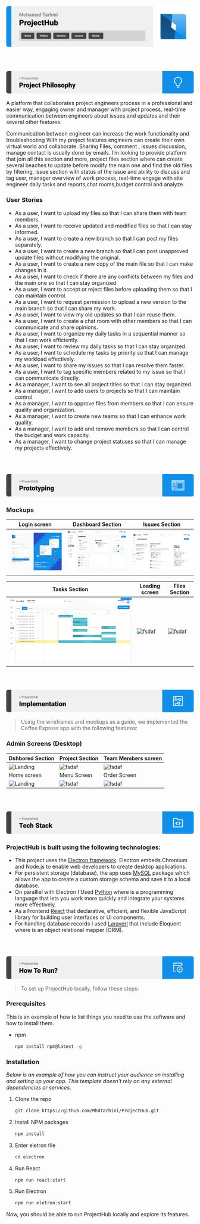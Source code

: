 <img src="./readme/title1.svg"/>

<br><br>

<!-- project philosophy -->
<img src="./readme/title2.svg"/>

A platform that collaborates project engineers process in a professional and easier way, engaging owner and manager with project process, real-time communication between engineers about issues and updates and their several other features.

Communication between engineer can increase the work functionality and troubleshooting 
With my project features engineers can create their own virtual world and collaborate. Sharing Files, comment , issues discussion, manage contact is usually done by emails. I’m looking to provide platform that join all this section and more, project files section where can create several beaches to update before modify the main one and find the old files by filtering, issue section with status  of the issue and ability to discuss and tag user, manager overview of work process, real-time engage with site engineer daily tasks and reports,chat rooms,budget control and analyze.

### User Stories

- As a user, I want to upload my files so that I can share them with team members.
- As a user, I want to receive updated and modified files so that I can stay informed.
- As a user, I want to create a new branch so that I can post my files separately.
- As a user, I want to create a new branch so that I can post unapproved update files without modifying the original.
- As a user, I want to create a new copy of the main file so that I can make changes in it.
- As a user, I want to check if there are any conflicts between my files and the main one so that I can stay organized.
- As a user, I want to accept or reject files before uploading them so that I can maintain control.
- As a user, I want to request permission to upload a new version to the main branch so that I can share my work.
- As a user, I want to view my old updates so that I can reuse them.
- As a user, I want to create a chat room with other members so that I can communicate and share opinions.
- As a user, I want to organize my daily tasks in a sequential manner so that I can work efficiently.
- As a user, I want to review my daily tasks so that I can stay organized.
- As a user, I want to schedule my tasks by priority so that I can manage my workload effectively.
- As a user, I want to share my issues so that I can resolve them faster.
- As a user, I want to tag specific members related to my issue so that I can communicate directly.
- As a manager, I want to see all project titles so that I can stay organized.
- As a manager, I want to add users to projects so that I can maintain control.
- As a manager, I want to approve files from members so that I can ensure quality and organization.
- As a manager, I want to create new teams so that I can enhance work quality.
- As a manager, I want to add and remove members so that I can control the budget and work capacity.
- As a manager, I want to change project statuses so that I can manage my projects effectively.

<br><br>

<!-- Prototyping -->
<img src="./readme/title3.svg"/>

### Mockups
| Login screen  | Dashboard Section | Issues Section |
| ---| ---| ---|
| ![Landing](./readme/login_page.png) | ![fsdaf](./readme/Dashborad.png) | ![fsdaf](./readme/Issues_Section.png) |

| Tasks Section  | Loading screen |  Files Section |
| ---| ---| ---|
| ![Landing](./readme/TasksSection.png) | ![fsdaf](./readme/demo/1440x1024.png) | ![fsdaf](./readme/demo/1440x1024.png) |


<br><br>

<!-- Implementation -->
<img src="./readme/title4.svg"/>

> Using the wireframes and mockups as a guide, we implemented the Coffee Express app with the following features:


### Admin Screens (Desktop)
| Dshbored Section  | Project Section |  Team Members screen |
| ---| ---| ---|
| ![Landing](./readme/demo/1440x1024.png) | ![fsdaf](./readme/demo/1440x1024.png) | ![fsdaf](./readme/demo/1440x1024.png) |
| Home screen  | Menu Screen | Order Screen |
| ![Landing](./readme/demo/1440x1024.png) | ![fsdaf](./readme/demo/1440x1024.png) | ![fsdaf](./readme/demo/1440x1024.png) |

<br><br>

<!-- Tech stack -->
<img src="./readme/title5.svg"/>

###  ProjectHub is built using the following technologies:

- This project uses the [Electron framework](https://www.electronjs.org/). Electron embeds Chromium and Node.js to enable web developers to create desktop applications.
- For persistent storage (database), the app uses [MySQL](https://www.mysql.com/) package which allows the app to create a custom storage schema and save it to a local database.
- On paralllel with Electron I Used [Python](https://www.python.org/) where is a programming language that lets you work more quickly and integrate your systems more effectively.
- As a Frontend [React](https://react.dev/) that declarative, efficient, and flexible JavaScript library for building user interfaces or UI components.
- For handling database records I used [Laraverl](https://laravel.com/) that include Eloquent where is an object relational mapper (ORM). 

<br><br>

<!-- How to run -->
<img src="./readme/title6.svg"/>

> To set up ProjectHub locally, follow these steps:

### Prerequisites

This is an example of how to list things you need to use the software and how to install them.
* npm
  ```sh
  npm install npm@latest -g
  ```

### Installation

_Below is an example of how you can instruct your audience on installing and setting up your app. This template doesn't rely on any external dependencies or services._

1. Clone the repo
   ```sh
   git clone https://github.com/MhdTarhini/ProjectHub.git
   ```
2. Install NPM packages
   ```sh
   npm install
   ```
3. Enter eletron file
   ```js
   cd electron
   ```
4. Run React
   ```js
   npm run react:start
   ```
5. Run Electron
   ```js
   npm run eletron:start
   ```

Now, you should be able to run ProjectHub locally and explore its features.
